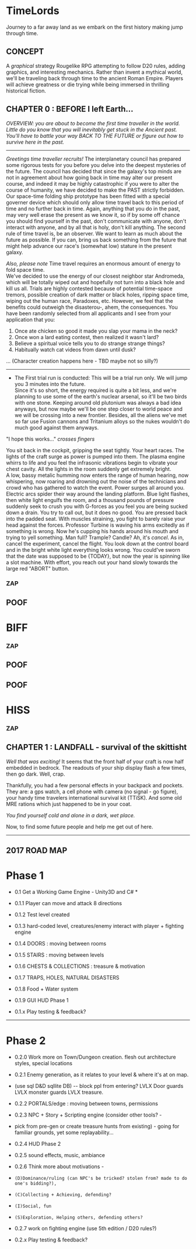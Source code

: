 # TimeLords
Journey to a far away land as we embark on the first history making jump through time.

## CONCEPT
A *graphical* strategy Rougelike RPG attempting to follow D20 rules, adding graphics, and interesting mechanics.
Rather than invent a mythical world, we'll be traveling back through time to the ancient Roman Empire.
Players will achieve greatness or die trying while being immersed in thrilling historical fiction.


## CHAPTER 0 : BEFORE I left Earth...
*OVERVIEW: you are about to become the first time traveller in the world.
 Little do you know that you will inevitably get stuck in the Ancient past.
You'll have to battle your way *BACK TO THE FUTURE* or figure out how to survive here in the past.*

---

*Greetings time traveller recruits!*
The interplanetary council has prepared some rigorous tests for you before you delve into the deepest mysteries of the future.
The council has decided that since the galaxy's top minds are not in agreement about how going back in time may alter our present course,
and indeed it may be highly catastrophic if you were to alter the course of humanity,
we have decided to make the PAST strictly forbidden.  
Our space-time folding ship prototype has been fitted with a special governer device which should only allow time travel 
back to this period of time and no further back in time.
Again, anything that you do in the past, may very well erase the present as we know it, 
so if by some off chance you should find yourself in the past, 
don't communicate with anyone, don't interact with anyone, and by all that is holy, don't kill anything.
The second rule of time travel is, be an observer.  We want to learn as much about the future as possible.
If you can, bring us back something from the future that might help advance our race's (somewhat low) stature in the present galaxy.

*Also, please note*
Time travel requires an enormous amount of energy to fold space time.  
We've decided to use the energy of our closest neighbor star Andromeda, 
which will be totally wiped out and hopefully not turn into a black hole and kill us all.
Trials are highly contested because of potential time-space tremors, possible creation of dark matter or black holes, 
ripping space time, wiping out the human race, Paradoxes, etc.
However, we feel that the benefits could outweigh the disasterou-, ahem, the consequences.
You have been randomly selected from all applicants and I see from your application that you:
1. Once ate chicken so good it made you slap your mama in the neck?
2. Once won a lard eating contest, then realized it wasn't lard?
3. Believe a spiritual voice tells you to do strange strange things?
4. Habitually watch cat videos from dawn until dusk?

... (Character creation happens here - TBD maybe not so silly?)

---

* The First trial run is conducted:
This will be a trial run only.  We will jump you 3 minutes into the future.  
Since it's so short, the energy required is quite a bit less, 
and we're planning to use some of the earth's nuclear arsenal, 
so it'll be two birds with one stone.
Keeping around old plutonium was always a bad idea anyways, 
but now maybe we'll be one step closer to world peace and we will be crossing into a new frontier.
Besides, all the aliens we've met so far use Fusion cannons and Tritanium alloys 
so the nukes wouldn't do much good against them anyways.


"I hope this works..."
*crosses fingers*

You sit back in the cockpit, gripping the seat tightly. Your heart races.
The lights of the craft surge as power is pumped into them.
The plasma engine whirrs to life and you feel the infrasonic vibrations begin to vibrate your chest cavity.
All the lights in the room suddenly get extremely bright.  
A low, bassy metalic humming now enters the range of human hearing, now whispering, now roaring and
drowning out the noise of the technicians and crowd who has gathered to watch the event.
Power surges all around you.  Electric arcs spider their way around the landing platform.
Blue light flashes, then white light engulfs the room, and a thousand pounds of pressure 
suddenly seek to crush you with G-forces as you feel you are being sucked down a drain.
You try to call out, but it does no good.  You are pressed back into the padded seat.
With muscles straining, you fight to barely raise your head against the forces.
Professor Turbine is waving his arms excitedly as if something is wrong.
Now he's cupping his hands around his mouth and trying to yell something.
Man full?  Trample?  Candle?
Ah, it's *cancel*.  As in, cancel the experiment, cancel the flight.
You look down at the control board and in the bright white light everything looks wrong.
You could've sworn that the date was supposed to be {TODAY}, 
but now the year is spinning like a slot machine.
With effort, you reach out your hand slowly towards the large red "ABORT" button. 

### ZAP ###
## POOF ##
# BIFF #
### ZAP ###
## POOF ##
## POOF ##
# HISS #

### ZAP ###


## CHAPTER 1 : LANDFALL - survival of the skittisht
*Well that was exciting!*
It seems that the front half of your craft is now half embedded in bedrock.
The readouts of your ship display flash a few times, then go dark.
Well, crap.

Thankfully, you had a few personal effects in your backpack and pockets.  
They are: a gps watch, a cell phone with camera (no signal - go figure), your handy time travelers international survival kit (TTiSK).
And some old MRE rations which just happened to be in your coat.

*You find yourself cold and alone in a dark, wet place.*

Now, to find some future people and help me get out of here.

------------------------------

## 2017 ROAD MAP
# Phase 1
  - 0.1 Get a Working Game Engine - Unity3D and C# *
  - 0.1.1 Player can move and attack 8 directions
  - 0.1.2 Test level created 
  - 0.1.3 hard-coded level, creatures/enemy interact with player + fighting engine
  - 0.1.4 DOORS : moving between rooms
  - 0.1.5 STAIRS : moving between levels
  - 0.1.6 CHESTS & COLLECTIONS : treasure & motivation
  - 0.1.7 TRAPS, HOLES, NATURAL DISASTERS
  - 0.1.8 Food + Water system
  - 0.1.9 GUI HUD Phase 1

  - 0.1.x Play testing & feedback?

------------------------------

# Phase 2
  - 0.2.0 Work more on Town/Dungeon creation. flesh out architecture styles, special locations
  - 0.2.1 Enemy generation, as it relates to your level & where it's at on map. 
  - (use sql D&D sqllite DB) -- block ppl from entering? LVLX Door guards LVLX monster guards LVLX treasure.
  - 0.2.2 PORTALS/edge : moving between towns, permissions
  - 0.2.3 NPC + Story + Scripting engine (consider other tools? - 
  - pick from pre-gen or create treasure hunts from existing) - going for familiar grounds, yet some replayability...
  - 0.2.4 HUD Phase 2
  - 0.2.5 sound effects, music, ambiance
  - 0.2.6 Think more about motivations - 
  - 	(D)Dominance/ruling (can NPC's be tricked? stolen from? made to do one's bidding?), 
  - 	(C)Collecting + Achieving, defending?
  - 	(I)Social, fun
  - 	(S)Exploration, Helping others, defending others?
  - 0.2.7 work on fighting engine (use 5th edition / D20 rules?)

  - 0.2.x Play testing & feedback?

